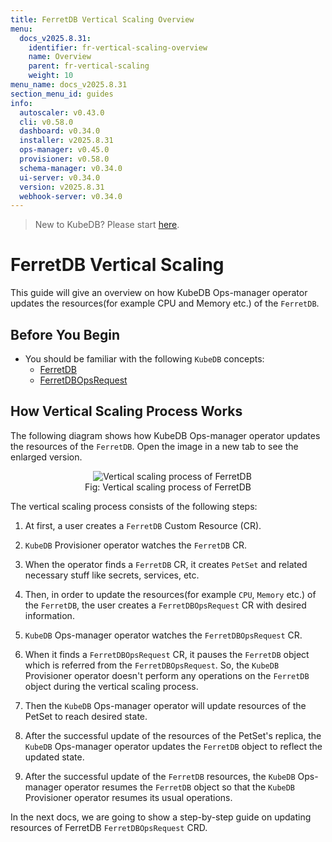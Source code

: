 ```yaml
---
title: FerretDB Vertical Scaling Overview
menu:
  docs_v2025.8.31:
    identifier: fr-vertical-scaling-overview
    name: Overview
    parent: fr-vertical-scaling
    weight: 10
menu_name: docs_v2025.8.31
section_menu_id: guides
info:
  autoscaler: v0.43.0
  cli: v0.58.0
  dashboard: v0.34.0
  installer: v2025.8.31
  ops-manager: v0.45.0
  provisioner: v0.58.0
  schema-manager: v0.34.0
  ui-server: v0.34.0
  version: v2025.8.31
  webhook-server: v0.34.0
---
```


> New to KubeDB? Please start [here](/docs/v2025.8.31/README).

# FerretDB Vertical Scaling

This guide will give an overview on how KubeDB Ops-manager operator updates the resources(for example CPU and Memory etc.) of the `FerretDB`.

## Before You Begin

- You should be familiar with the following `KubeDB` concepts:
    - [FerretDB](/docs/v2025.8.31/guides/ferretdb/concepts/ferretdb)
    - [FerretDBOpsRequest](/docs/v2025.8.31/guides/ferretdb/concepts/opsrequest)

## How Vertical Scaling Process Works

The following diagram shows how KubeDB Ops-manager operator updates the resources of the `FerretDB`. Open the image in a new tab to see the enlarged version.

<figure align="center">
  <img alt="Vertical scaling process of FerretDB" src="/docs/v2025.8.31/images/ferretdb/fr-vertical-scaling.svg">
<figcaption align="center">Fig: Vertical scaling process of FerretDB</figcaption>
</figure>

The vertical scaling process consists of the following steps:

1. At first, a user creates a `FerretDB` Custom Resource (CR).

2. `KubeDB` Provisioner  operator watches the `FerretDB` CR.

3. When the operator finds a `FerretDB` CR, it creates `PetSet` and related necessary stuff like secrets, services, etc.

4. Then, in order to update the resources(for example `CPU`, `Memory` etc.) of the `FerretDB`, the user creates a `FerretDBOpsRequest` CR with desired information.

5. `KubeDB` Ops-manager operator watches the `FerretDBOpsRequest` CR.

6. When it finds a `FerretDBOpsRequest` CR, it pauses the `FerretDB` object which is referred from the `FerretDBOpsRequest`. So, the `KubeDB` Provisioner  operator doesn't perform any operations on the `FerretDB` object during the vertical scaling process.

7. Then the `KubeDB` Ops-manager operator will update resources of the PetSet to reach desired state.

8. After the successful update of the resources of the PetSet's replica, the `KubeDB` Ops-manager operator updates the `FerretDB` object to reflect the updated state.

9. After the successful update  of the `FerretDB` resources, the `KubeDB` Ops-manager operator resumes the `FerretDB` object so that the `KubeDB` Provisioner  operator resumes its usual operations.

In the next docs, we are going to show a step-by-step guide on updating resources of FerretDB `FerretDBOpsRequest` CRD.